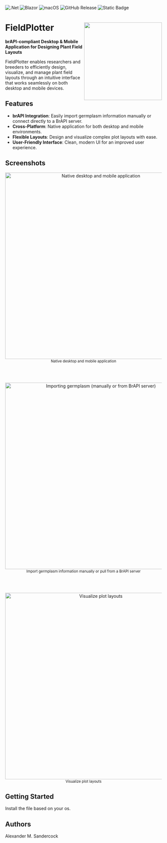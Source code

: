 ![.Net](https://img.shields.io/badge/.NET-5C2D91?style=for-the-badge&logo=.net&logoColor=white)
![Blazor](https://img.shields.io/badge/blazor-%235C2D91.svg?style=for-the-badge&logo=blazor&logoColor=white)
![macOS](https://img.shields.io/badge/mac%20os-000000?style=for-the-badge&logo=macos&logoColor=F0F0F0)
![GitHub Release](https://img.shields.io/github/v/release/alex-sandercock/FieldPlotter-release?include_prereleases&style=flat-square)
![Static Badge](https://img.shields.io/badge/status-Under%20Development-yellow?style=flat-square)




# FieldPlotter <img src="https://github.com/user-attachments/assets/27de4981-52f3-476b-b704-b69029a48d5e" align="right" width="250"/>

**brAPI-compliant Desktop & Mobile Application for Designing Plant Field Layouts**




FieldPlotter enables researchers and breeders to efficiently design, visualize, and manage plant field layouts through an intuitive interface that works seamlessly on both desktop and mobile devices.





    

## Features

- **brAPI Integration**: Easily import germplasm information manually or connect directly to a BrAPI server.
- **Cross-Platform**: Native application for both desktop and mobile environments.
- **Flexible Layouts**: Design and visualize complex plot layouts with ease.
- **User-Friendly Interface**: Clean, modern UI for an improved user experience.


## Screenshots

<div align="center">

<img src="https://github.com/user-attachments/assets/bf8afbb0-f7fc-40ad-b524-05157724de2b" width="600" alt="Native desktop and mobile application"><br>
<sub>Native desktop and mobile application</sub>

<br><br>

<img src="https://github.com/user-attachments/assets/98eee135-a7d8-40f4-938f-731787e4c50f" width="600" alt="Importing germplasm (manually or from BrAPI server)"><br>
<sub>Import germplasm information manually or pull from a BrAPI server</sub>

<br><br>

<img src="https://github.com/user-attachments/assets/7d5c9f3f-b302-4ec8-bb13-60ec3bf5771c" width="600" alt="Visualize plot layouts"><br>
<sub>Visualize plot layouts</sub>

</div>


## Getting Started

Install the file based on your os.

## Authors
Alexander M. Sandercock
